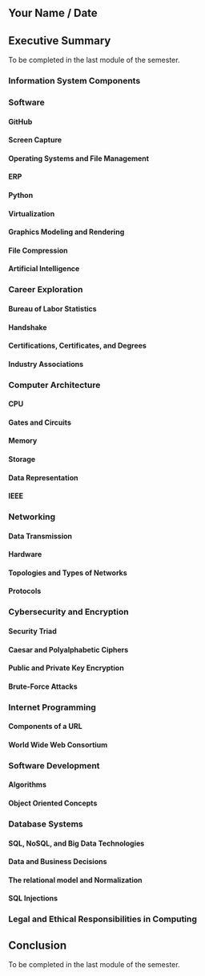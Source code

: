 ## Your Name / Date

## Executive Summary
To be completed in the last module of the semester.

### Information System Components

### Software
#### GitHub
#### Screen Capture
#### Operating Systems and File Management
#### ERP
#### Python
#### Virtualization
#### Graphics Modeling and Rendering
#### File Compression
#### Artificial Intelligence

### Career Exploration
#### Bureau of Labor Statistics
#### Handshake
#### Certifications, Certificates, and Degrees
#### Industry Associations

### Computer Architecture
#### CPU
#### Gates and Circuits
#### Memory
#### Storage
#### Data Representation
#### IEEE

### Networking
#### Data Transmission
#### Hardware
#### Topologies and Types of Networks
#### Protocols

### Cybersecurity and Encryption
#### Security Triad
#### Caesar and Polyalphabetic Ciphers
#### Public and Private Key Encryption
#### Brute-Force Attacks

### Internet Programming
#### Components of a URL
#### World Wide Web Consortium

### Software Development
#### Algorithms
#### Object Oriented Concepts

### Database Systems
#### SQL, NoSQL, and Big Data Technologies
#### Data and Business Decisions
#### The relational model and Normalization
#### SQL Injections

### Legal and Ethical Responsibilities in Computing

## Conclusion
To be completed in the last module of the semester.
